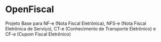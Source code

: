 OpenFiscal
==========

Projeto Base para NF-e (Nota Fiscal Eletrônica), NFS-e (Nota Fiscal Eletrônica de Serviço), CT-e (Conhecimento de Transporte Eletrônico) e CF-e (Cupom Fiscal Eletrônico)
